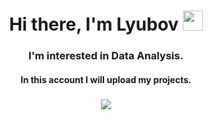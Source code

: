 <h1 align="center">Hi there, I'm Lyubov</a>
<img src="https://github.com/blackcater/blackcater/raw/main/images/Hi.gif" height="32"/></h1>  
<h3 align="center">I'm interested in Data Analysis.</h3>
<h4 align="center">In this account I will upload my projects.</h4>


<h3 align="center"><a href="https://t.me/ama_lls"><img src="https://img.shields.io/badge/Telegram-2CA5E0?style=for-the-badge&logo=telegram&logoColor=white"></h3>
<!--
**ama-lls/ama-lls** is a ✨ _special_ ✨ repository because its `README.md` (this file) appears on your GitHub profile.

Here are some ideas to get you started:

- 🔭 I’m currently working on ...
- 🌱 I’m currently learning ...
- 👯 I’m looking to collaborate on ...
- 🤔 I’m looking for help with ...
- 💬 Ask me about ...
- 📫 How to reach me: ...
- 😄 Pronouns: ...
- ⚡ Fun fact: ...
-->
